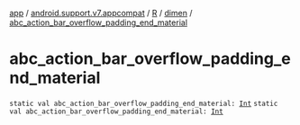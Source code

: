 [app](../../../index.md) / [android.support.v7.appcompat](../../index.md) / [R](../index.md) / [dimen](index.md) / [abc_action_bar_overflow_padding_end_material](./abc_action_bar_overflow_padding_end_material.md)

# abc_action_bar_overflow_padding_end_material

`static val abc_action_bar_overflow_padding_end_material: `[`Int`](https://kotlinlang.org/api/latest/jvm/stdlib/kotlin/-int/index.html)
`static val abc_action_bar_overflow_padding_end_material: `[`Int`](https://kotlinlang.org/api/latest/jvm/stdlib/kotlin/-int/index.html)